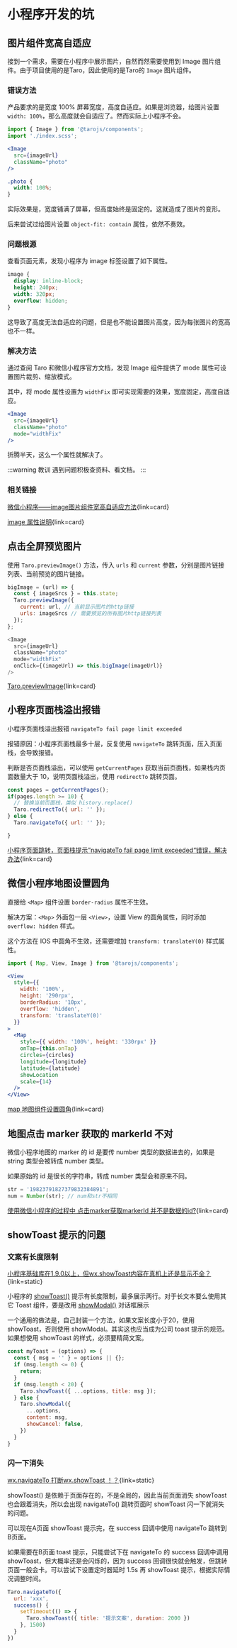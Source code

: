 # 小程序开发的坑

## 图片组件宽高自适应

接到一个需求，需要在小程序中展示图片，自然而然需要使用到 Image 图片组件。由于项目使用的是Taro，因此使用的是Taro的 `Image` 图片组件。

### 错误方法

产品要求的是宽度 100% 屏幕宽度，高度自适应。如果是浏览器，给图片设置 `width: 100%`，那么高度就会自适应了。然而实际上小程序不会。

```jsx
import { Image } from '@tarojs/components';
import './index.scss';

<Image
  src={imageUrl}
  className="photo"
/>
```

```scss
.photo {
  width: 100%;
}
```
实际效果是，宽度铺满了屏幕，但高度始终是固定的。这就造成了图片的变形。

后来尝试过给图片设置 `object-fit: contain` 属性，依然不奏效。

### 问题根源

查看页面元素，发现小程序为 image 标签设置了如下属性。

```css
image {
  display: inline-block;
  height: 240px;
  width: 320px;
  overflow: hidden;
}
```

这导致了高度无法自适应的问题，但是也不能设置图片高度，因为每张图片的宽高也不一样。

### 解决方法

通过查阅 Taro 和微信小程序官方文档，发现 Image 组件提供了 mode 属性可设置图片裁剪、缩放模式。

其中，将 mode 属性设置为 `widthFix` 即可实现需要的效果，宽度固定，高度自适应。

```jsx
<Image
  src={imageUrl}
  className="photo"
  mode="widthFix"
/>
```

折腾半天，这么一个属性就解决了。

:::warning 教训
遇到问题积极查资料、看文档。
:::

### 相关链接

[微信小程序——image图片组件宽高自适应方法](https://blog.csdn.net/weixin_42326144/article/details/104817585){link=card}

[image 属性说明](https://developers.weixin.qq.com/miniprogram/dev/component/image.html){link=card}

## 点击全屏预览图片

使用 `Taro.previewImage()` 方法，传入 `urls` 和 `current` 参数，分别是图片链接列表、当前预览的图片链接。

```js
bigImage = (url) => {
  const { imageSrcs } = this.state;
  Taro.previewImage({
    current: url, // 当前显示图片的http链接
    urls: imageSrcs // 需要预览的所有图片http链接列表
  });
};

<Image
  src={imageUrl}
  className="photo"
  mode="widthFix"
  onClick={(imageUrl) => this.bigImage(imageUrl)}
/>
```

[Taro.previewImage](https://taro-docs.jd.com/docs/apis/media/image/previewImage){link=card}

## 小程序页面栈溢出报错

小程序页面栈溢出报错 `navigateTo fail page limit exceeded`

报错原因：小程序页面栈最多十层，反复使用 `navigateTo` 跳转页面，压入页面栈，会导致报错。

判断是否页面栈溢出，可以使用 `getCurrentPages` 获取当前页面栈，如果栈内页面数量大于 10，说明页面栈溢出，使用 `redirectTo` 跳转页面。

```js
const pages = getCurrentPages();
if(pages.length >= 10) {
  // 替换当前页面栈，类似 history.replace()
  Taro.redirectTo({ url: '' });
} else {
  Taro.navigateTo({ url: '' });

}
```

[小程序页面跳转，页面栈提示”navigateTo fail page limit exceeded“错误，解决办法](https://blog.csdn.net/qq_35310623/article/details/108082712){link=card}

## 微信小程序地图设置圆角

直接给 `<Map>` 组件设置 `border-radius` 属性不生效。

解决方案：`<Map>` 外面包一层 `<View>`，设置 View 的圆角属性，同时添加 `overflow: hidden` 样式。

这个方法在 IOS 中圆角不生效，还需要增加 `transform: translateY(0)` 样式属性。

```jsx
import { Map, View, Image } from '@tarojs/components';

<View
  style={{
    width: '100%',
    height: '290rpx',
    borderRadius: '10px',
    overflow: 'hidden',
    transform: 'translateY(0)'
  }}
>
  <Map
    style={{ width: '100%', height: '330rpx' }}
    onTap={this.onTap}
    circles={circles}
    longitude={longitude}
    latitude={latitude}
    showLocation
    scale={14}
  />
</View>
```

[map 地图组件设置圆角](https://developers.weixin.qq.com/community/develop/doc/000088de32c6d80c00e7444895ac00){link=card}

## 地图点击 marker 获取的 markerId 不对

微信小程序地图的 marker 的 id 是要传 number 类型的数据进去的，如果是 string 类型会被转成 number 类型。

如果原始的 id 是很长的字符串，转成 number 类型会和原来不同。

```js
str = '19823791827379832384891';
num = Number(str); // num和str不相同
```

[使用微信小程序的过程中 点击marker获取markerId 并不是数据的id?](https://developers.weixin.qq.com/community/develop/doc/00080074b54048165a0d6d3b35b800){link=card}

## showToast 提示的问题

### 文案有长度限制

[小程序基础库在1.9.0以上，但wx.showToast内容在真机上还是显示不全？](https://developers.weixin.qq.com/community/develop/doc/00066e522dcba0e903d11311661800){link=static}

小程序的 [showToast()](https://developers.weixin.qq.com/miniprogram/dev/api/ui/interaction/wx.showToast.html) 提示有长度限制，最多展示两行。对于长文本要么使用其它 Toast 组件，要是改用 [showModal()](https://developers.weixin.qq.com/miniprogram/dev/api/ui/interaction/wx.showModal.html) 对话框展示

一个通用的做法是，自己封装一个方法，如果文案长度小于20，使用 showToast，否则使用 showModal。其实这也应当成为公司 toast 提示的规范。如果想使用 showToast 的样式，必须要精简文案。

```js
const myToast = (options) => {
  const { msg = '' } = options || {};
  if (msg.length <= 0) {
    return;
  }
  if (msg.length < 20) {
    Taro.showToast({ ...options, title: msg });
  } else {
    Taro.showModal({
      ...options,
      content: msg,
      showCancel: false,
    })
  }
}
```

### 闪一下消失

[wx.navigateTo 打断wx.showToast ！？](https://developers.weixin.qq.com/community/develop/doc/000a6a819f8f604ba652e53956b800){link=static}

showToast() 是依赖于页面存在的，不是全局的，因此当前页面消失 showToast 也会跟着消失，所以会出现 navigateTo() 跳转页面时 showToast 闪一下就消失的问题。

可以现在A页面 showToast 提示完，在 success 回调中使用 navigateTo 跳转到B页面。

如果需要在B页面 toast 提示，只能尝试下在 navigateTo 的 success 回调中调用 showToast，但大概率还是会闪烁的，因为 success 回调很快就会触发，但跳转页面一般会卡。可以尝试下设置定时器延时 1.5s 再 showToast 提示，根据实际情况调整时间。

```js
Taro.navigateTo({
  url: 'xxx',
  success() {
    setTimeout(() => {
      Taro.showToast({ title: '提示文案', duration: 2000 })
    }, 1500)
  }
})
```